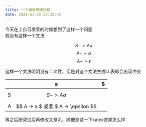 ```yaml
---
title: 一个编译原理问题
date: 2021-01-26 23:32:42
---
```


今天在上自习发呆的时候想到了这样一个问题  
假设有这样一个文法  

<!-- more -->

$$ S -> A a $$
$$ A -> a $$
$$ A -> \epsilon $$

这样一个文法明明没有二义性，但是对这个文法生成LL表却会出现冲突  

|   | a | $ |
| - | - | - |
| S | $$ S -> A a $$ | |
| A | $$ A -> a $ 或者 $ A -> \epsilon $$ | |

等之后研究过后再修改文章叭，顺便测试一下katex效果怎么样  
